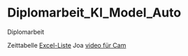 # Diplomarbeit_KI_Model_Auto
 Diplomarbeit

Zeittabelle
[Excel-Liste](https://htlanichstrasse-my.sharepoint.com/:x:/g/personal/djaksch_office_htlinn_ac_at/EV05MgyVpKdLiNzlxG83cXoBq_fLepKFXUos7OQGCyh7gg?e=PxBBkq)
Joa
[video für Cam](https://youtu.be/qs3KhLDUBmk?si=S8GUMubS_6vKXbbJ)
